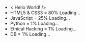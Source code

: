 - < Hello World! />
- HTML5 & CSS3 = 80% Loading...
- JavaScript = 25% Loading...
- Python = 1% Loading...
- Ethical Hacking = 1% Loading...
- DB = 1% Loading...
